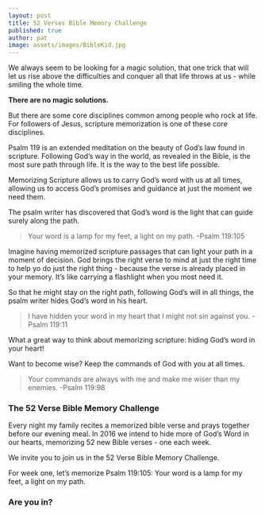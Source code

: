 ```yaml
---
layout: post
title: 52 Verses Bible Memory Challenge
published: true
author: pat
image: assets/images/BibleKid.jpg
---
```

We always seem to be looking for a magic solution, that one trick that will let us rise above the difficulties and conquer all that life throws at us - while smiling the whole time.

**There are no magic solutions.**

But there are some core disciplines common among people who rock at life. For followers of Jesus, scripture memorization is one of these core disciplines.

Psalm 119 is an extended meditation on the beauty of God’s law found in scripture. Following God’s way in the world, as revealed in the Bible, is the most sure path through life. It is the way to the best life possible.

Memorizing Scripture allows us to carry God’s word with us at all times, allowing us to access God’s promises and guidance at just the moment we need them.

The psalm writer has discovered that God’s word is the light that can guide surely along the path.
<blockquote>Your word is a lamp for my feet, a light on my path. -Psalm 119:105</blockquote>
Imagine having memorized scripture passages that can light your path in a moment of decision. God brings the right verse to mind at just the right time to help yo do just the right thing - because the verse is already placed in your memory. It’s like carrying a flashlight when you most need it.

So that he might stay on the right path, following God’s will in all things, the psalm writer hides God’s word in his heart.
<blockquote>I have hidden your word in my heart that I might not sin against you. -Psalm 119:11</blockquote>
What a great way to think about memorizing scripture: hiding God’s word in your heart!

Want to become wise? Keep the commands of God with you at all times.
<blockquote>Your commands are always with me and make me wiser than my enemies. -Psalm 119:98</blockquote>
<h3>The 52 Verse Bible Memory Challenge</h3>
Every night my family recites a memorized bible verse and prays together before our evening meal. In 2016 we intend to hide more of God’s Word in our hearts, memorizing 52 new Bible verses - one each week.

We invite you to join us in the 52 Verse Bible Memory Challenge. 

For week one, let’s memorize Psalm 119:105: Your word is a lamp for my feet, a light on my path.
<h3>Are you in?</h3>
